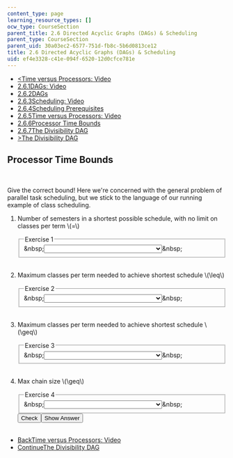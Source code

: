 ```yaml
---
content_type: page
learning_resource_types: []
ocw_type: CourseSection
parent_title: 2.6 Directed Acyclic Graphs (DAGs) & Scheduling
parent_type: CourseSection
parent_uid: 30a03ec2-6577-751d-fb8c-5b6d0813ce12
title: 2.6 Directed Acyclic Graphs (DAGs) & Scheduling
uid: ef4e3328-c41e-094f-6520-12d0cfce781e
---
```

<ul class="navigation pagination"><li id="top_bck_btn"><a href='/courses/electrical-engineering-and-computer-science/6-042j-mathematics-for-computer-science-spring-2015/structures/tp7-1/vertical-ce9e54c9d251';><<span>Time versus Processors: Video</span></a></li><li id="flp_btn_1" ><a href='/courses/electrical-engineering-and-computer-science/6-042j-mathematics-for-computer-science-spring-2015/structures/tp7-1'>2.6.1<span>DAGs: Video</span></a></li><li id="flp_btn_2" ><a href='/courses/electrical-engineering-and-computer-science/6-042j-mathematics-for-computer-science-spring-2015/structures/tp7-1/vertical-dcde59c77eab'>2.6.2<span>DAGs</span></a></li><li id="flp_btn_3" ><a href='/courses/electrical-engineering-and-computer-science/6-042j-mathematics-for-computer-science-spring-2015/structures/tp7-1/vertical-0b187f2dedb6'>2.6.3<span>Scheduling: Video</span></a></li><li id="flp_btn_4" ><a href='/courses/electrical-engineering-and-computer-science/6-042j-mathematics-for-computer-science-spring-2015/structures/tp7-1/vertical-cb2dbc0f9d11'>2.6.4<span>Scheduling Prerequisites</span></a></li><li id="flp_btn_5" ><a href='/courses/electrical-engineering-and-computer-science/6-042j-mathematics-for-computer-science-spring-2015/structures/tp7-1/vertical-ce9e54c9d251'>2.6.5<span>Time versus Processors: Video</span></a></li><li id="flp_btn_6" class="button_selected"><a href='/courses/electrical-engineering-and-computer-science/6-042j-mathematics-for-computer-science-spring-2015/structures/tp7-1/vertical-a69125071411'>2.6.6<span>Processor Time Bounds</span></a></li><li id="flp_btn_7" ><a href='/courses/electrical-engineering-and-computer-science/6-042j-mathematics-for-computer-science-spring-2015/structures/tp7-1/vertical-839e7a19a176'>2.6.7<span>The Divisibility DAG</span></a></li><li id="top_continue_btn"><a href='/courses/electrical-engineering-and-computer-science/6-042j-mathematics-for-computer-science-spring-2015/structures/tp7-1/vertical-839e7a19a176';>><span>The Divisibility DAG</span></a></li></ul><h2 class="subhead">Processor Time Bounds</h2><div class="self_assessment">
<br display_name="Processor Time Bounds" url_name="Processor_Time_Bounds_0" />
<p display_name="Processor Time Bounds" url_name="Processor_Time_Bounds_1">Give the correct bound!  Here we're concerned with the general problem of parallel task scheduling, but we stick to the language of our running example of class scheduling.</p>
<ol display_name="Processor Time Bounds" url_name="Processor_Time_Bounds_2">
<li>
<div id="Q1_div" class="problem_question"><p>Number of semesters in a shortest possible schedule, with no limit on classes per term \(=\)</p><fieldset><legend class="visually-hidden">Exercise 1</legend><div class="choice"><label id="Q1_label"><span id="Q1_aria_status" tabindex="-1" class="visually-hidden">&amp;nbsp;</span><select onchange="numericTypedOrDropDownSelected(1)" id="Q1_select" class="problem_text_input"><option correct="false"></option><option correct="false">ceil(total classes needed / max chain size)</option><option correct="true">max chain size</option><option correct="false"># of vertices / max anti-chain size</option><option correct="false">max anti-chain size</option></select><span style="display:none;" id="Q1_ans_span" tabindex="-1">  max chain size</span><span id="Q1_normal_status" class="nostatus" aria-hidden="true">&amp;nbsp;</span></label></div></fieldset></div></li>
<br />
<li>
<div id="Q2_div" class="problem_question"><p>Maximum classes per term needed to achieve shortest schedule \(\leq\)</p><fieldset><legend class="visually-hidden">Exercise 2</legend><div class="choice"><label id="Q2_label"><span id="Q2_aria_status" tabindex="-1" class="visually-hidden">&amp;nbsp;</span><select onchange="numericTypedOrDropDownSelected(2)" id="Q2_select" class="problem_text_input"><option correct="false"></option><option correct="false">ceil(total classes needed / max chain size)</option><option correct="false">max chain size</option><option correct="false"># of vertices / max anti-chain size</option><option correct="true">max anti-chain size</option></select><span style="display:none;" id="Q2_ans_span" tabindex="-1">  max anti-chain size</span><span id="Q2_normal_status" class="nostatus" aria-hidden="true">&amp;nbsp;</span></label></div></fieldset></div></li>
<br />
<li>
<div id="Q3_div" class="problem_question"><p>Maximum classes per term needed to achieve shortest schedule \(\geq\)</p><fieldset><legend class="visually-hidden">Exercise 3</legend><div class="choice"><label id="Q3_label"><span id="Q3_aria_status" tabindex="-1" class="visually-hidden">&amp;nbsp;</span><select onchange="numericTypedOrDropDownSelected(3)" id="Q3_select" class="problem_text_input"><option correct="false"></option><option correct="true">ceil(total classes needed / max chain size)</option><option correct="false">max chain size</option><option correct="false"># of vertices / max anti-chain size</option><option correct="false">max anti-chain size</option></select><span style="display:none;" id="Q3_ans_span" tabindex="-1">  ceil(total classes needed / max chain size)</span><span id="Q3_normal_status" class="nostatus" aria-hidden="true">&amp;nbsp;</span></label></div></fieldset></div></li>
<br />
<li>
<div id="Q4_div" class="problem_question"><p>Max chain size \(\geq\)</p><fieldset><legend class="visually-hidden">Exercise 4</legend><div class="choice"><label id="Q4_label"><span id="Q4_aria_status" tabindex="-1" class="visually-hidden">&amp;nbsp;</span><select onchange="numericTypedOrDropDownSelected(4)" id="Q4_select" class="problem_text_input"><option correct="false"></option><option correct="false">ceil(total classes needed / max chain size)</option><option correct="true"># of vertices / max anti-chain size</option><option correct="false">max anti-chain size</option></select><span style="display:none;" id="Q4_ans_span" tabindex="-1">  # of vertices / max anti-chain size</span><span id="Q4_normal_status" class="nostatus" aria-hidden="true">&amp;nbsp;</span></label></div></fieldset></div><div class="action"><button id="Q1_button" onclick="checkAnswer({1: 'optionresponse', 2: 'optionresponse', 3: 'optionresponse', 4: 'optionresponse'})" class="problem_mo_button">Check</button><button id="Q1_button_show" onclick="showHideSolution({1: 'optionresponse', 2: 'optionresponse', 3: 'optionresponse', 4: 'optionresponse'}, 1, [])" class="problem_mo_button">Show Answer</button></div></li>
<br />
</ol>
</div><ul class="navigation progress"><li id="bck_btn"><a href='/courses/electrical-engineering-and-computer-science/6-042j-mathematics-for-computer-science-spring-2015/structures/tp7-1/vertical-ce9e54c9d251';>Back<span>Time versus Processors: Video</span></a></li><li id="continue_btn"><a href='/courses/electrical-engineering-and-computer-science/6-042j-mathematics-for-computer-science-spring-2015/structures/tp7-1/vertical-839e7a19a176';>Continue<span>The Divisibility DAG</span></a></li></ul>